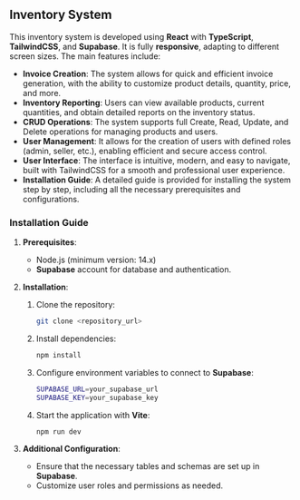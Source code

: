 ## Inventory System

This inventory system is developed using **React** with **TypeScript**, **TailwindCSS**, and **Supabase**. It is fully **responsive**, adapting to different screen sizes. The main features include:

- **Invoice Creation**: The system allows for quick and efficient invoice generation, with the ability to customize product details, quantity, price, and more.
- **Inventory Reporting**: Users can view available products, current quantities, and obtain detailed reports on the inventory status.
- **CRUD Operations**: The system supports full Create, Read, Update, and Delete operations for managing products and users.
- **User Management**: It allows for the creation of users with defined roles (admin, seller, etc.), enabling efficient and secure access control.
- **User Interface**: The interface is intuitive, modern, and easy to navigate, built with TailwindCSS for a smooth and professional user experience.
- **Installation Guide**: A detailed guide is provided for installing the system step by step, including all the necessary prerequisites and configurations.

### Installation Guide
1. **Prerequisites**: 
   - Node.js (minimum version: 14.x)
   - **Supabase** account for database and authentication.

2. **Installation**:
   1. Clone the repository:
      ```bash
      git clone <repository_url>
      ```
   2. Install dependencies:
      ```bash
      npm install
      ```
   3. Configure environment variables to connect to **Supabase**:
      ```bash
      SUPABASE_URL=your_supabase_url
      SUPABASE_KEY=your_supabase_key
      ```
   4. Start the application with **Vite**:
      ```bash
      npm run dev
      ```

3. **Additional Configuration**:
   - Ensure that the necessary tables and schemas are set up in **Supabase**.
   - Customize user roles and permissions as needed.

